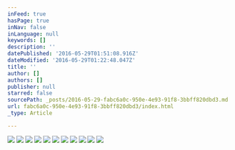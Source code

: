 ```yaml
---
inFeed: true
hasPage: true
inNav: false
inLanguage: null
keywords: []
description: ''
datePublished: '2016-05-29T01:51:08.916Z'
dateModified: '2016-05-29T01:22:48.047Z'
title: ''
author: []
authors: []
publisher: null
starred: false
sourcePath: _posts/2016-05-29-fabc6a0c-950e-4e93-91f8-3bbff820dbd3.md
url: fabc6a0c-950e-4e93-91f8-3bbff820dbd3/index.html
_type: Article

---
```

![](https://the-grid-user-content.s3-us-west-2.amazonaws.com/fc53589b-b71c-40d9-9901-81c6c99b2a95.jpg)
![](https://the-grid-user-content.s3-us-west-2.amazonaws.com/e5f7efe2-cdd9-48fe-8036-06d4758c943b.jpg)
![](https://the-grid-user-content.s3-us-west-2.amazonaws.com/3bb6278a-20eb-4da8-9811-3377d54f434e.jpg)
![](https://the-grid-user-content.s3-us-west-2.amazonaws.com/acffedfe-dc15-4050-89de-f69eef260d44.jpg)
![](https://the-grid-user-content.s3-us-west-2.amazonaws.com/8044aa5a-ec46-4129-9e00-2be97aac3f32.jpg)
![](https://the-grid-user-content.s3-us-west-2.amazonaws.com/440ffdd8-562c-4cfd-8a75-4b94d8a04700.jpg)
![](https://the-grid-user-content.s3-us-west-2.amazonaws.com/cc250b3a-d3a5-48eb-a415-4e86bf1e652f.jpg)
![](https://the-grid-user-content.s3-us-west-2.amazonaws.com/7a34a79e-2adb-46d5-ae1f-c9af59f6b7fc.jpg)
![](https://the-grid-user-content.s3-us-west-2.amazonaws.com/c134e687-2b28-4301-a47a-34ea0b400a82.jpg)
![](https://the-grid-user-content.s3-us-west-2.amazonaws.com/25faf90f-7daf-402a-bdab-879e90e85fb6.jpg)
![](https://the-grid-user-content.s3-us-west-2.amazonaws.com/dfe8b9df-62cf-4ef8-a93e-cb3b9f06240c.jpg)